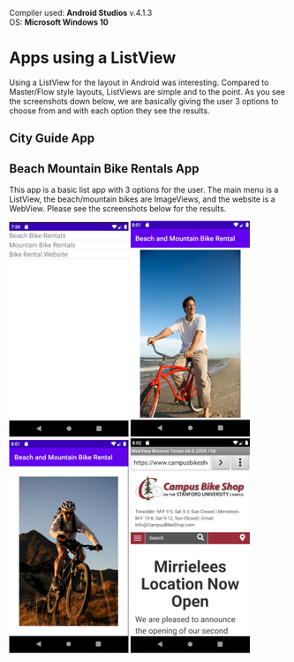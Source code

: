 Compiler used: **Android Studios** v.4.1.3 <br />
OS: **Microsoft Windows 10**

# Apps using a ListView

Using a ListView for the layout in Android was interesting. Compared to Master/Flow style layouts, ListViews are simple and to the point. As you see the screenshots down below, we are basically giving the user 3 options to choose from and with each option they see the results.


## City Guide App


## Beach Mountain Bike Rentals App

This app is a basic list app with 3 options for the user. The main menu is a ListView, the beach/mountain bikes are ImageViews, and the website is a WebView. Please see the screenshots below for the results.


![Main](https://github.com/aquaman48/Android-Apps/blob/main/Screenshots/Beach-Mountain-Bike-Rental/Beach_Mountain_Bike_Rental_App_Main.PNG) ![Beach](https://github.com/aquaman48/Android-Apps/blob/main/Screenshots/Beach-Mountain-Bike-Rental/Beach_Mountain_Bike_Rental_Beach_Bike.PNG) ![Mountain](https://github.com/aquaman48/Android-Apps/blob/main/Screenshots/Beach-Mountain-Bike-Rental/Beach_Mountain_Bike_Rental_Mountain_Bike.PNG) ![Web](https://github.com/aquaman48/Android-Apps/blob/main/Screenshots/Beach-Mountain-Bike-Rental/Beach_Mountain_Bike_Rental_Website.PNG)
